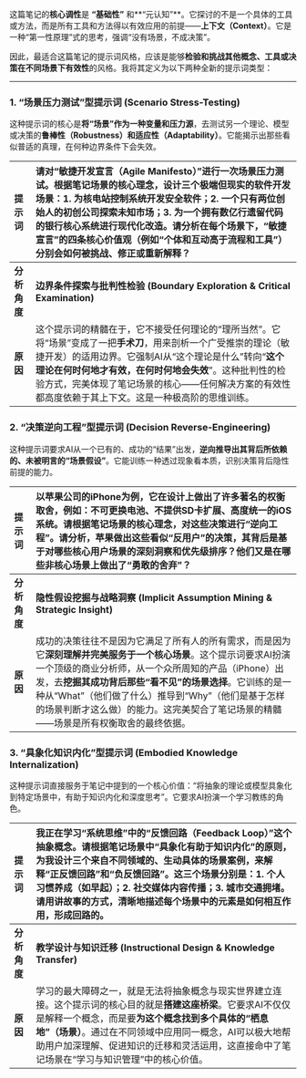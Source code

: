 这篇笔记的**核心调性**是 **“基础性”** 和**“元认知”**。它探讨的不是一个具体的工具或方法，而是所有工具和方法得以有效应用的前提——**上下文（Context）**。它是一种“第一性原理”式的思考，强调“没有场景，不成决策”。

因此，最适合这篇笔记的提示词风格，应该是能够**检验和挑战其他概念、工具或决策在不同场景下有效性**的风格。我将其定义为以下两种全新的提示词类型：

---

### **1. “场景压力测试”型提示词 (Scenario Stress-Testing)**

这种提示词的核心是**将“场景”作为一种变量和压力源**，去测试另一个理论、模型或决策的**鲁棒性（Robustness）和适应性（Adaptability）**。它能揭示出那些看似普适的真理，在何种边界条件下会失效。

| 提示词      | **请对“敏捷开发宣言（Agile Manifesto）”进行一次场景压力测试。根据笔记场景的核心理念，设计三个极端但现实的软件开发场景：1. 为核电站控制系统开发安全软件；2. 一个只有两位创始人的初创公司探索未知市场；3. 为一个拥有数亿行遗留代码的银行核心系统进行现代化改造。请分析在每个场景下，“敏捷宣言”的四条核心价值观（例如“个体和互动高于流程和工具”）分别会如何被挑战、修正或重新解释？** |
| :------- | :--------------------------------------------------------------------------------------------------------------------------------------------------------------------------------------------------------- |
| **分析角度** | **边界条件探索与批判性检验 (Boundary Exploration & Critical Examination)**                                                                                                                                             |
| **原因**   | 这个提示词的精髓在于，它不接受任何理论的“理所当然”。它将“场景”变成了一把**手术刀**，用来剖析一个广受推崇的理论（敏捷开发）的适用边界。它强制AI从“这个理论是什么”转向“**这个理论在何时何地才有效，在何时何地会失效**”。这种批判性的检验方式，完美体现了笔记场景的核心——任何解决方案的有效性都高度依赖于其上下文。这是一种极高阶的思维训练。                            |

### **2. “决策逆向工程”型提示词 (Decision Reverse-Engineering)**

这种提示词要求AI从一个已有的、成功的“结果”出发，**逆向推导出其背后所依赖的、未被明言的“场景假设”**。它能训练一种透过现象看本质，识别决策背后隐性前提的能力。

| 提示词      | **以苹果公司的iPhone为例，它在设计上做出了许多著名的权衡取舍，例如：不可更换电池、不提供SD卡扩展、高度统一的iOS系统。请根据笔记场景的核心理念，对这些决策进行“逆向工程”。请分析，苹果做出这些看似“反用户”的决策，其背后是基于对哪些核心用户场景的深刻洞察和优先级排序？他们又是在哪些非核心场景上做出了“勇敢的舍弃”？**                                   |
| :------- | :------------------------------------------------------------------------------------------------------------------------------------------------------------------------------------------------------- |
| **分析角度** | **隐性假设挖掘与战略洞察 (Implicit Assumption Mining & Strategic Insight)**                                                                                                                                         |
| **原因**   | 成功的决策往往不是因为它满足了所有人的所有需求，而是因为它**深刻理解并完美服务于一个核心场景**。这个提示词要求AI扮演一个顶级的商业分析师，从一个众所周知的产品（iPhone）出发，去**挖掘其成功背后那些“看不见”的场景选择**。它训练的是一种从“What”（他们做了什么）推导到“Why”（他们是基于怎样的场景判断才这么做）的能力。这完美契合了笔记场景的精髓——场景是所有权衡取舍的最终依据。 |

### **3. “具象化知识内化”型提示词 (Embodied Knowledge Internalization)**

这种提示词直接服务于笔记中提到的一个核心价值：“将抽象的理论或模型具象化到特定场景中，有助于知识内化和深度思考”。它要求AI扮演一个学习教练的角色。

| 提示词      | **我正在学习“系统思维”中的“反馈回路（Feedback Loop）”这个抽象概念。请根据笔记场景中“具象化有助于知识内化”的原则，为我设计三个来自不同领域的、生动具体的场景案例，来解释“正反馈回路”和“负反馈回路”。这三个场景分别是：1. 个人习惯养成（如早起）；2. 社交媒体内容传播；3. 城市交通拥堵。请用讲故事的方式，清晰地描述每个场景中的元素是如何相互作用，形成回路的。** |
| :------- | :------------------------------------------------------------------------------------------------------------------------------------------------------------------------------------------------- |
| **分析角度** | **教学设计与知识迁移 (Instructional Design & Knowledge Transfer)**                                                                                                                                          |
| **原因**   | 学习的最大障碍之一，就是无法将抽象概念与现实世界建立连接。这个提示词的核心目的就是**搭建这座桥梁**。它要求AI不仅仅是解释一个概念，而是要**为这个概念找到多个具体的“栖息地”（场景）**。通过在不同领域中应用同一概念，AI可以极大地帮助用户加深理解、促进知识的迁移和灵活运用，这直接命中了笔记场景在“学习与知识管理”中的核心价值。                           |
